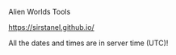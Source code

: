 Alien Worlds Tools

https://sirstanel.github.io/

All the dates and times are in server time (UTC)!
